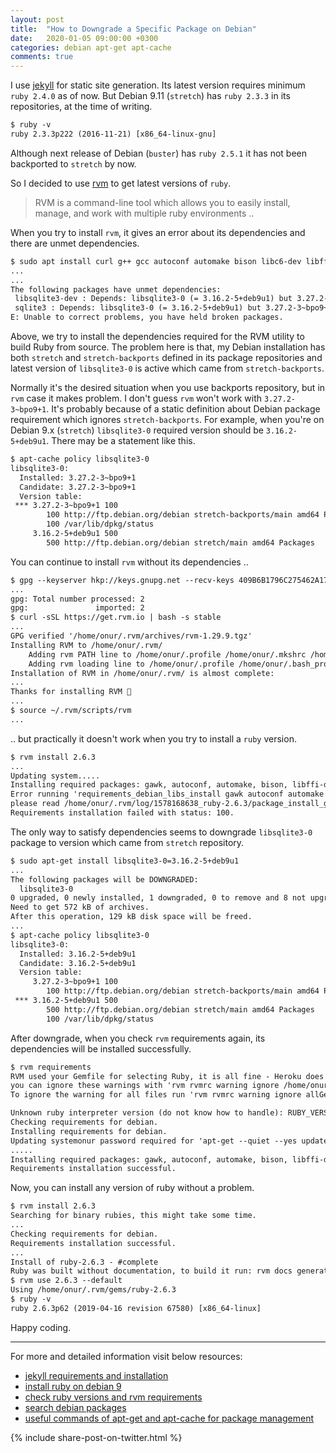 ```yaml
---
layout: post
title:  "How to Downgrade a Specific Package on Debian"
date:   2020-01-05 09:00:00 +0300
categories: debian apt-get apt-cache
comments: true
---
```


I use [jekyll](https://jekyllrb.com/) for static site generation. Its latest version requires minimum `ruby 2.4.0` as of now. But Debian 9.11 (`stretch`) has `ruby 2.3.3` in its repositories, at the time of writing.

```txt
$ ruby -v
ruby 2.3.3p222 (2016-11-21) [x86_64-linux-gnu]
```

Although next release of Debian (`buster`) has `ruby 2.5.1` it has not been backported to `stretch` by now.

So I decided to use [rvm](https://rvm.io/) to get latest versions of `ruby`.
> RVM is a command-line tool which allows you to easily install, manage, and work with multiple ruby environments ..

When you try to install `rvm`, it gives an error about its dependencies and there are unmet dependencies.

```txt
$ sudo apt install curl g++ gcc autoconf automake bison libc6-dev libffi-dev libgdbm-dev libncurses5-dev libsqlite3-dev libtool libyaml-dev make pkg-config sqlite3 zlib1g-dev libgmp-dev libreadline-dev libssl-dev
...
...
The following packages have unmet dependencies:
 libsqlite3-dev : Depends: libsqlite3-0 (= 3.16.2-5+deb9u1) but 3.27.2-3~bpo9+1 is to be installed
 sqlite3 : Depends: libsqlite3-0 (= 3.16.2-5+deb9u1) but 3.27.2-3~bpo9+1 is to be installed
E: Unable to correct problems, you have held broken packages.
```

Above, we try to install the dependencies required for the RVM utility to build Ruby from source. The problem here is that, my Debian installation has both `stretch` and `stretch-backports` defined in its package repositories and latest version of `libsqlite3-0` is active which came from `stretch-backports`.

Normally it's the desired situation when you use backports repository, but in `rvm` case it makes problem. I don't guess `rvm` won't work with `3.27.2-3~bpo9+1`. It's probably because of a static definition about Debian package requirement which ignores `stretch-backports`. For example, when you're on Debian 9.x (`stretch`) `libsqlite3-0` required version should be `3.16.2-5+deb9u1`. There may be a statement like this.

```txt
$ apt-cache policy libsqlite3-0
libsqlite3-0:
  Installed: 3.27.2-3~bpo9+1
  Candidate: 3.27.2-3~bpo9+1
  Version table:
 *** 3.27.2-3~bpo9+1 100
        100 http://ftp.debian.org/debian stretch-backports/main amd64 Packages
        100 /var/lib/dpkg/status
     3.16.2-5+deb9u1 500
        500 http://ftp.debian.org/debian stretch/main amd64 Packages
```

You can continue to install `rvm` without its dependencies ..

```txt
$ gpg --keyserver hkp://keys.gnupg.net --recv-keys 409B6B1796C275462A1703113804BB82D39DC0E3 7D2BAF1CF37B13E2069D6956105BD0E739499BDB
...
gpg: Total number processed: 2
gpg:               imported: 2
$ curl -sSL https://get.rvm.io | bash -s stable
...
GPG verified '/home/onur/.rvm/archives/rvm-1.29.9.tgz'
Installing RVM to /home/onur/.rvm/
    Adding rvm PATH line to /home/onur/.profile /home/onur/.mkshrc /home/onur/.bashrc /home/onur/.zshrc.
    Adding rvm loading line to /home/onur/.profile /home/onur/.bash_profile /home/onur/.zlogin.
Installation of RVM in /home/onur/.rvm/ is almost complete:
...
Thanks for installing RVM 🙏
...
$ source ~/.rvm/scripts/rvm
...
```

.. but practically it doesn't work when you try to install a `ruby` version.

```txt
$ rvm install 2.6.3
...
Updating system.....
Installing required packages: gawk, autoconf, automake, bison, libffi-dev, libgdbm-dev, libncurses5-dev, libsqlite3-dev, libtool, libyaml-dev, sqlite3, libgmp-dev, libreadline-dev, libssl-dev.....
Error running 'requirements_debian_libs_install gawk autoconf automake bison libffi-dev libgdbm-dev libncurses5-dev libsqlite3-dev libtool libyaml-dev sqlite3 libgmp-dev libreadline-dev libssl-dev',
please read /home/onur/.rvm/log/1578168638_ruby-2.6.3/package_install_gawk_autoconf_automake_bison_libffi-dev_libgdbm-dev_libncurses5-dev_libsqlite3-dev_libtool_libyaml-dev_sqlite3_libgmp-dev_libreadline-dev_libssl-dev.log
Requirements installation failed with status: 100.
```

The only way to satisfy dependencies seems to downgrade `libsqlite3-0` package to version which came from `stretch` repository.

```txt
$ sudo apt-get install libsqlite3-0=3.16.2-5+deb9u1
...
The following packages will be DOWNGRADED:
  libsqlite3-0
0 upgraded, 0 newly installed, 1 downgraded, 0 to remove and 8 not upgraded.
Need to get 572 kB of archives.
After this operation, 129 kB disk space will be freed.
...
$ apt-cache policy libsqlite3-0
libsqlite3-0:
  Installed: 3.16.2-5+deb9u1
  Candidate: 3.16.2-5+deb9u1
  Version table:
     3.27.2-3~bpo9+1 100
        100 http://ftp.debian.org/debian stretch-backports/main amd64 Packages
 *** 3.16.2-5+deb9u1 500
        500 http://ftp.debian.org/debian stretch/main amd64 Packages
        100 /var/lib/dpkg/status
```

After downgrade, when you check `rvm` requirements again, its dependencies will be installed successfully.

```txt
$ rvm requirements
RVM used your Gemfile for selecting Ruby, it is all fine - Heroku does that too,
you can ignore these warnings with 'rvm rvmrc warning ignore /home/onur/github/csonuryilmaz/csonuryilmaz.github.io/Gemfile'.
To ignore the warning for all files run 'rvm rvmrc warning ignore allGemfiles'.

Unknown ruby interpreter version (do not know how to handle): RUBY_VERSION.
Checking requirements for debian.
Installing requirements for debian.
Updating systemonur password required for 'apt-get --quiet --yes update':
.....
Installing required packages: gawk, autoconf, automake, bison, libffi-dev, libgdbm-dev, libncurses5-dev, libsqlite3-dev, libtool, libyaml-dev, sqlite3, libgmp-dev, libreadline-dev, libssl-dev................
Requirements installation successful.
```

Now, you can install any version of ruby without a problem.

```txt
$ rvm install 2.6.3
Searching for binary rubies, this might take some time.
...
Checking requirements for debian.
Requirements installation successful.
...
Install of ruby-2.6.3 - #complete
Ruby was built without documentation, to build it run: rvm docs generate-ri
$ rvm use 2.6.3 --default
Using /home/onur/.rvm/gems/ruby-2.6.3
$ ruby -v
ruby 2.6.3p62 (2019-04-16 revision 67580) [x86_64-linux]
```

Happy coding.

---

For more and detailed information visit below resources:

- [jekyll requirements and installation](https://jekyllrb.com/docs/installation/)
- [install ruby on debian 9](https://linuxize.com/post/how-to-install-ruby-on-debian-9/)
- [check ruby versions and rvm requirements](https://stackoverflow.com/a/18947112/1750142)
- [search debian packages](https://www.debian.org/distrib/packages#search_packages)
- [useful commands of apt-get and apt-cache for package management](https://www.tecmint.com/useful-basic-commands-of-apt-get-and-apt-cache-for-package-management/)

{% include share-post-on-twitter.html %}
